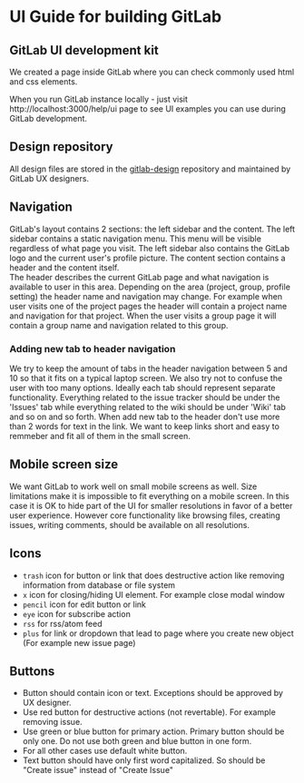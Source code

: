 # UI Guide for building GitLab 

## GitLab UI development kit

We created a page inside GitLab where you can check commonly used html and css elements.

When you run GitLab instance locally - just visit http://localhost:3000/help/ui page to see UI examples 
you can use during GitLab development.

## Design repository

All design files are stored in the [gitlab-design](https://gitlab.com/gitlab-org/gitlab-design) 
repository and maintained by GitLab UX designers. 

## Navigation

GitLab's layout contains 2 sections: the left sidebar and the content. The left sidebar contains a static navigation menu. 
This menu will be visible regardless of what page you visit. The left sidebar also contains the GitLab logo 
and the current user's profile picture. The content section contains a header and the content itself.  
The header describes the current GitLab page and what navigation is 
available to user in this area. Depending on the area (project, group, profile setting) the header name and navigation may change. For example when user visits one of the 
project pages the header will contain a project name and navigation for that project. When the user visits a group page it will contain a group name and navigation related to this group.

### Adding new tab to header navigation

We try to keep the amount of tabs in the header navigation between 5 and 10 so that it fits on a typical laptop screen. We also try not to confuse the user with too many options. Ideally each 
tab should represent separate functionality. Everything related to the issue 
tracker should be under the 'Issues' tab while everything related to the wiki should 
be under 'Wiki' tab and so on and so forth.
When add new tab to the header don't use more than 2 words for text in the link. 
We want to keep links short and easy to remmeber and fit all of them in the small screen.

## Mobile screen size 

We want GitLab to work well on small mobile screens as well. Size limitations make it is impossible to fit everything on a mobile screen. In this case it is OK to hide 
part of the UI for smaller resolutions in favor of a better user experience. 
However core functionality like browsing files, creating issues, writing comments, should
be available on all resolutions.

## Icons

* `trash` icon for button or link that does destructive action like removing 
information from database or file system
* `x` icon for closing/hiding UI element. For example close modal window
* `pencil` icon for edit button or link
* `eye` icon for subscribe action
* `rss` for rss/atom feed
* `plus` for link or dropdown that lead to page where you create new object (For example new issue page)


## Buttons

* Button should contain icon or text. Exceptions should be approved by UX designer.
* Use red button for destructive actions (not revertable). For example removing issue.
* Use green or blue button for primary action. Primary button should be only one. 
Do not use both green and blue button in one form. 
* For all other cases use default white button. 
* Text button should have only first word capitalized. So should be "Create issue" instead of "Create Issue"  

